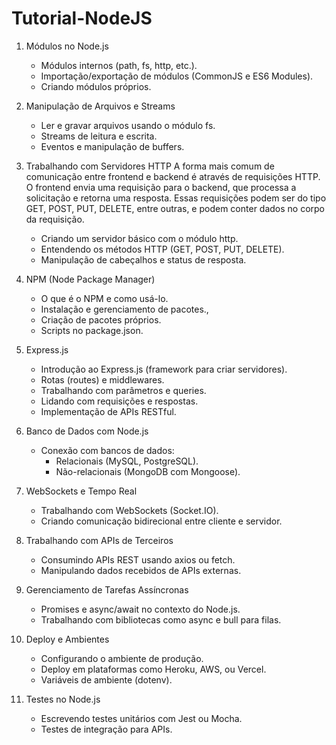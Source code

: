 # Tutorial-NodeJS

1. Módulos no Node.js
   - Módulos internos (path, fs, http, etc.).
   - Importação/exportação de módulos (CommonJS e ES6 Modules).
   - Criando módulos próprios.
  
2. Manipulação de Arquivos e Streams
   - Ler e gravar arquivos usando o módulo fs.
   - Streams de leitura e escrita.
   - Eventos e manipulação de buffers.
  
3. Trabalhando com Servidores HTTP
   A forma mais comum de comunicação entre frontend e backend é através de requisições HTTP. O frontend envia uma requisição para o backend, que processa a solicitação e retorna uma resposta. Essas requisições podem ser do tipo GET, POST, PUT, DELETE, entre outras, e podem conter dados no corpo da requisição.
   - Criando um servidor básico com o módulo http.
   - Entendendo os métodos HTTP (GET, POST, PUT, DELETE).
   - Manipulação de cabeçalhos e status de resposta.
  
5. NPM (Node Package Manager)
   - O que é o NPM e como usá-lo.
   - Instalação e gerenciamento de pacotes.,
   - Criação de pacotes próprios.
   - Scripts no package.json.

6. Express.js
   - Introdução ao Express.js (framework para criar servidores).
   - Rotas (routes) e middlewares.
   - Trabalhando com parâmetros e queries.
   - Lidando com requisições e respostas.
   - Implementação de APIs RESTful.
  
7. Banco de Dados com Node.js
   - Conexão com bancos de dados:
     * Relacionais (MySQL, PostgreSQL).
     * Não-relacionais (MongoDB com Mongoose).
    
8. WebSockets e Tempo Real
   - Trabalhando com WebSockets (Socket.IO).
   - Criando comunicação bidirecional entre cliente e servidor.
  
9. Trabalhando com APIs de Terceiros
   - Consumindo APIs REST usando axios ou fetch.
   - Manipulando dados recebidos de APIs externas.
  
10. Gerenciamento de Tarefas Assíncronas
    - Promises e async/await no contexto do Node.js.
    - Trabalhando com bibliotecas como async e bull para filas.
  
11. Deploy e Ambientes
    - Configurando o ambiente de produção.
    - Deploy em plataformas como Heroku, AWS, ou Vercel.
    - Variáveis de ambiente (dotenv).
   
12. Testes no Node.js
    - Escrevendo testes unitários com Jest ou Mocha.
    - Testes de integração para APIs.










